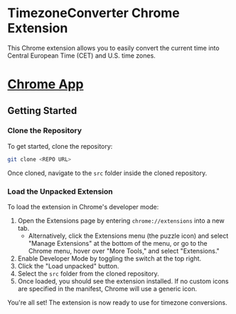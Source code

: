 # TimezoneConverter Chrome Extension

This Chrome extension allows you to easily convert the current time into Central European Time (CET) and U.S. time zones.

# [Chrome App](https://chromewebstore.google.com/detail/time-zone-converter/jllldjnklmpimggoniopapdmfoilaejl?authuser=0&hl=en-GB)

## Getting Started

### Clone the Repository

To get started, clone the repository:

```bash
git clone <REPO URL>
```

Once cloned, navigate to the `src` folder inside the cloned repository.

### Load the Unpacked Extension

To load the extension in Chrome's developer mode:

1. Open the Extensions page by entering `chrome://extensions` into a new tab.
   - Alternatively, click the Extensions menu (the puzzle icon) and select "Manage Extensions" at the bottom of the menu, or go to the Chrome menu, hover over "More Tools," and select "Extensions."
2. Enable Developer Mode by toggling the switch at the top right.
3. Click the "Load unpacked" button.
4. Select the `src` folder from the cloned repository.
5. Once loaded, you should see the extension installed. If no custom icons are specified in the manifest, Chrome will use a generic icon.

You're all set! The extension is now ready to use for timezone conversions.
